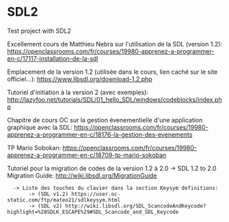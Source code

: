 # SDL2
Test project with SDL2

Excellement cours de Matthieu Nebra sur l'utilisation de la SDL (version 1.2): https://openclassrooms.com/fr/courses/19980-apprenez-a-programmer-en-c/17117-installation-de-la-sdl

Emplacement de la version 1.2 (utilisée dans le cours, lien caché sur le site officiel...): https://www.libsdl.org/download-1.2.php

Tutoriel d'initiation à la version 2 (avec exemples):
http://lazyfoo.net/tutorials/SDL/01_hello_SDL/windows/codeblocks/index.php

Chapitre de cours OC sur la gestion évenementielle d'une application graphique avec la SDL: https://openclassrooms.com/fr/courses/19980-apprenez-a-programmer-en-c/18176-la-gestion-des-evenements
 
TP Mario Sobokan: https://openclassrooms.com/fr/courses/19980-apprenez-a-programmer-en-c/18709-tp-mario-sokoban

Tutoriel pour la migration de codes de la version 1.2 à 2.0
      ->  SDL 1.2 to 2.0 Migration Guide: http://wiki.libsdl.org/MigrationGuide
      
      -> Liste des touches du clavier dans la section Keysym definitions: 
           -> (SDL v1.2) https://user.oc-static.com/ftp/mateo21/sdlkeysym.html
           -> (SDL v2) http://wiki.libsdl.org/SDL_ScancodeAndKeycode?highlight=%28SDLK_ESCAPE%29#SDL_Scancode_and_SDL_Keycode
           




